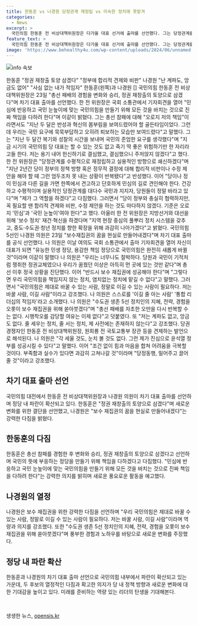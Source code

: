 ```yaml
---
title: 한동훈 vs 나경원 당정관계 재정립 vs 미숙한 정치에 못맡겨
categories:
  - News
excerpt: >
  국민의힘 한동훈 전 비상대책위원장은 다가올 대표 선거에 출마를 선언했다. 그는 당정관계를 재정립하고 국민의 요구에 반응하는 정당을 만들겠다고 다짐하며, 합리적 견제와 비판을 통해 정부를 도와 나라를 세울 것을 약속했다. 또한, 지방선거와 대선을 위해 보수 정치의 재건과 혁신을 추진할 계획이라고 전했다. 한편, 국민의힘 5선인 나경원 의원도 차기 대표 출마를 공식 선언했는데, 나 의원은 자신을 계파나 앙금 없는 적임자로 소개하며 보수재집권의 꿈을 이루겠다고 강조했다.
feature_text: >
  국민의힘 한동훈 전 비상대책위원장은 다가올 대표 선거에 출마를 선언했다. 그는 당정관계를 재정립하고 국민의 요구에 반응하는 정당을 만들겠다고 다짐하며, 합리적 견제와 비판을 통해 정부를 도와 나라를 세울 것을 약속했다. 또한, 지방선거와 대선을 위해 보수 정치의 재건과 혁신을 추진할 계획이라고 전했다. 한편, 국민의힘 5선인 나경원 의원도 차기 대표 출마를 공식 선언했는데, 나 의원은 자신을 계파나 앙금 없는 적임자로 소개하며 보수재집권의 꿈을 이루겠다고 강조했다.
image: 'https://www.behealthy4u.com/wp-content/uploads/2024/06/unnamed-file.png'
---
```


<p><img src="https://www.behealthy4u.com/wp-content/uploads/2024/06/unnamed-file.png" alt="info 속보" /></p>

<p>한동훈 "정권 재창출 토양 삼겠다" "정부에 합리적 견제와 비판" 나경원 "난 계파도, 앙금도 없어" "사심 없는 내가 적임자" 한동훈(왼쪽)과 나경원 [] 국민의힘 한동훈 전 비상대책위원장은 23일 "총선 패배의 경험을 변화와 승리, 정권 재창출의 토양으로 삼겠다"며 차기 대표 출마를 선언했다. 한 전 위원장은 국회 소통관에서 기자회견을 열어 "민심에 반응하고 국민 눈높이에 맞는 국민의힘을 만들기 위해 모든 것을 바치는 것으로 진짜 책임을 다하려 한다"며 이같이 밝혔다. 그는 총선 참패에 대해 "오로지 저의 책임"이라면서도 "지난 두 달은 반성과 혁신의 몸부림을 보여드렸어야 할 골든타임이었다. 그런데 우리는 국민 요구에 묵묵부답하고 오히려 퇴보하는 모습만 보여드렸다"고 말했다. 그는 "지난 두 달간 복기와 성찰의 시간을 보내며 국민의 준엄한 요구를 생각했다"며 "지금 시기의 국민의힘 당 대표는 할 수 있는 것도 없고 죽기 딱 좋은 위험하기만 한 자리라고들 한다. 저는 용기 내어 헌신하기로 결심했고, 결심했으니 주저앉지 않겠다"고 했다. 한 전 위원장은 "당정관계를 수평적으로 재정립하고 실용적인 방향으로 쇄신하겠다"며 "지난 2년간 당이 정부의 정책 방향 혹은 정무적 결정에 대해 합리적 비판이나 수정 제안을 해야 할 때 그런 엄두조차 못 내는 상황이 반복됐다"고 반성했다. 이어 "당이나 정이 민심과 다른 길을 가면 한쪽에서 견고하고 단호하게 민심의 길로 견인해야 한다. 건강하고 수평적이며 실용적인 당정관계를 대다수 국민과 지지자, 당원들이 정말 바라고 있다"며 "제가 그 역할을 하겠다"고 다짐했다. 그러면서 "당이 정부와 충실히 협력하지만, 꼭 필요할 땐 합리적 견제와 비판, 수정 제안을 하는 것도 마다하지 않겠다. 기준은 오로지 '민심'과 '국민 눈높이'여야 한다"고 했다. 아울러 한 전 위원장은 지방선거와 대선을 위해 '보수 정치' 재건·혁신을 하겠다며 "지역 현장 중심의 풀뿌리 정치 시스템을 갖추고, 중도·수도권·청년 정치를 향한 확장을 위해 과감히 나아가겠다"고 밝혔다. 국민의힘 5선인 나경원 의원은 23일 "보수재집권의 꿈을 현실로 만들어내겠다"며 차기 대표 출마를 공식 선언했다. 나 의원은 이날 여의도 국회 소통관에서 출마 기자회견을 열어 자신이 대표가 되면 "유능한 민생 정당, 용감한 책임 정당으로 국민의힘은 완전히 새롭게 바뀔 것"이라며 이같이 말했다 나 의원은 "우리는 너무나도 절박하다. 당원과 국민이 기적처럼 쟁취한 정권교체였으나 우리가 꿈꿨던 이상은 아득히 먼 곳에 있는 것만 같다"며 총선 이후 정국 상황을 진단했다. 이어 "반드시 보수 재집권에 성공해야 한다"며 "그렇다면 우리 국민의힘을 책임지지 않는 정치, 염치없는 정치에 맡길 수 없다"고 말했다. 그러면서 "국민의힘은 제대로 바꿀 수 있는 사람, 정말로 이길 수 있는 사람이 필요하다. 저는 바꿀 사람, 이길 사람"이라고 강조했다. 나 의원은 스스로를 '이길 줄 아는 사람' '통합 리더십의 적임자'라고 소개했다. 나 의원은 "수도권 생존 5선 정치인의 지혜, 전략, 경험을 오롯이 보수 재집권을 위해 쏟아붓겠다"며 "총선 패배를 자초한 오만을 다시 반복할 수는 없다. 시행착오를 감당할 여유는 이제 없다"고 덧붙였다. 또 "저는 계파도 없고, 앙금도 없다. 줄 세우는 정치, 줄 서는 정치, 제 사전에는 존재하지 않는다"고 강조했다. 당권 경쟁자인 한동훈 전 비상대책위원장, 원희룡 전 국토교통부 장관 등을 견제하는 발언으로 해석된다. 나 의원은 "각 세울 것도, 눈치 볼 것도 없다. 그런 제가 진심으로 윤석열 정부를 성공시킬 수 있다"고 말했다. 이어 "조건 없이 힘과 마음을 합쳐 어려움을 극복할 것이다. 부족함과 실수가 있다면 과감히 고쳐나갈 것"이라며 "당정동행, 밀어주고 끌어줄 것"이라고 강조했다.</p>

<h2 data-ke-size="size26">차기 대표 출마 선언</h2>

<p>국민의힘 대전에서 한동훈 전 비상대책위원장과 나경원 의원이 차기 대표 출마를 선언하며 정당 내 파란이 확산되고 있다. 한동훈은 "정권 재창출의 토양으로 삼겠다"며 새로운 변화를 위한 결단을 선언했고, 나경원은 "보수 재집권의 꿈을 현실로 만들어내겠다"는 강력한 다짐을 밝혔다.</p>

<h2 data-ke-size="size26">한동훈의 다짐</h2>

<p>한동훈은 총선 참패를 경험한 후 변화와 승리, 정권 재창출의 토양으로 삼겠다고 선언하며 국민의 뜻에 부응하는 정당을 만들기 위해 책임을 다하겠다고 다짐했다. "민심에 반응하고 국민 눈높이에 맞는 국민의힘을 만들기 위해 모든 것을 바치는 것으로 진짜 책임을 다하려 한다"는 강력한 의지를 밝히며 새로운 풍요로운 활동을 예고했다.</p>

<h2 data-ke-size="size26">나경원의 열정</h2>

<p>나경원은 보수 재집권을 위한 강력한 다짐을 선언하며 "우리 국민의힘은 제대로 바꿀 수 있는 사람, 정말로 이길 수 있는 사람이 필요하다. 저는 바꿀 사람, 이길 사람"이라며 역량과 의지를 강조했다. 또한 "수도권 생존 5선 정치인의 지혜, 전략, 경험을 오롯이 보수 재집권을 위해 쏟아붓겠다"며 풍부한 경험과 노하우를 바탕으로 새로운 변화를 주장했다.</p>

<h2 data-ke-size="size26">정당 내 파란 확산</h2>

<p>한동훈과 나경원의 차기 대표 출마 선언으로 국민의힘 내부에서 파란이 확산되고 있는 가운데, 두 후보의 열정적인 다짐과 확고한 의지가 당 내 정책 방향과 새로운 변화에 대한 기대감을 높이고 있다. 미래를 준비하는 역량 있는 리더의 탄생을 기대해본다.</p>

<p data-ke-size="size16">&nbsp;</p>
생생한 뉴스, <a href="https://opensis.kr" rel="dofollow">opensis.kr</a>


